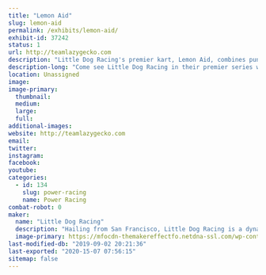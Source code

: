 ```yaml
---
title: "Lemon Aid"
slug: lemon-aid
permalink: /exhibits/lemon-aid/
exhibit-id: 37242
status: 1
url: http://teamlazygecko.com
description: "Little Dog Racing's premier kart, Lemon Aid, combines punnery excellence with a lean, mean, racing machine."
description-long: "Come see Little Dog Racing in their premier series with their go kart, Lemon Aid. Having already competed at the Detroit and Milwaukee Maker Faire's, Lemon Aid is looking to end its season with a medal - all during Little Dog Racing's first season!"
location: Unassigned
image: 
image-primary:
  thumbnail: 
  medium: 
  large: 
  full: 
additional-images:
website: http://teamlazygecko.com
email: 
twitter: 
instagram: 
facebook: 
youtube: 
categories:
  - id: 134
    slug: power-racing
    name: Power Racing
combat-robot: 0
maker:
  name: "Little Dog Racing"
  description: "Hailing from San Francisco, Little Dog Racing is a dynamic duo in their first year of Power Wheels racing. Makers Katie and Alex work as software and electrical engineers during the day, mentor high school students on a robotics team in the afternoon, and make lean mean racing machines by night."
  image-primary: https://mfocdn-themakereffectfo.netdna-ssl.com/wp-content/uploads/2019/08/lildog-300x160.png
last-modified-db: "2019-09-02 20:21:36"
last-exported: "2020-15-07 07:56:15"
sitemap: false
---
```


